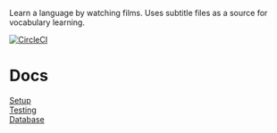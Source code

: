 Learn a language by watching films. Uses subtitle files as a source for vocabulary learning.

[![CircleCI](https://circleci.com/gh/julianorinyol/the_language_of_film_backend/tree/master.svg?style=svg)](https://circleci.com/gh/julianorinyol/the_language_of_film_backend/tree/master)

# Docs
[Setup](docs/setup.md)\
[Testing](docs/testing.md)\
[Database](docs/database.md)
